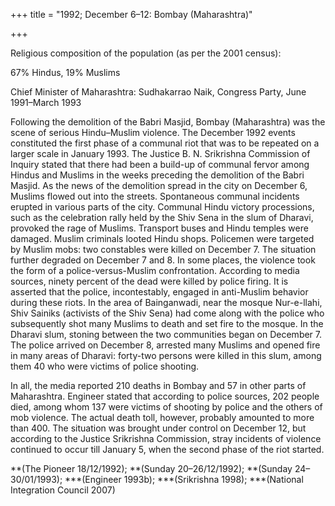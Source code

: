 +++
title = "1992; December 6–12: Bombay (Maharashtra)"

+++


Religious composition of the population (as per the 2001 census):

67% Hindus, 19% Muslims

Chief Minister of Maharashtra: Sudhakarrao Naik, Congress Party, June 1991–March 1993

Following the demolition of the Babri Masjid, Bombay (Maharashtra) was the scene of serious Hindu–Muslim violence. The December 1992 events constituted the first phase of a communal riot that was to be repeated on a larger scale in January 1993. The Justice B. N. Srikrishna Commission of Inquiry stated that there had been a build-up of communal fervor among Hindus and Muslims in the weeks preceding the demolition of the Babri Masjid. As the news of the demolition spread in the city on December 6, Muslims flowed out into the streets. Spontaneous communal incidents erupted in various parts of the city. Communal Hindu victory processions, such as the celebration rally held by the Shiv Sena in the slum of Dharavi, provoked the rage of Muslims. Transport buses and Hindu temples were damaged. Muslim criminals looted Hindu shops. Policemen were targeted by Muslim mobs: two constables were killed on December 7. The situation further degraded on December 7 and 8. In some places, the violence took the form of a police-versus-Muslim confrontation. According to media sources, ninety percent of the dead were killed by police firing. It is asserted that the police, incontestably, engaged in anti-Muslim behavior during these riots. In the area of Bainganwadi, near the mosque Nur-e-llahi, Shiv Sainiks (activists of the Shiv Sena) had come along with the police who subsequently shot many Muslims to death and set fire to the mosque. In the Dharavi slum, stoning between the two communities began on December 7. The police arrived on December 8, arrested many Muslims and opened fire in many areas of Dharavi: forty-two persons were killed in this slum, among them 40 who were victims of police shooting.

In all, the media reported 210 deaths in Bombay and 57 in other parts of Maharashtra. Engineer stated that according to police sources, 202 people died, among whom 137 were victims of shooting by police and the others of mob violence. The actual death toll, however, probably amounted to more than 400. The situation was brought under control on December 12, but according to the Justice Srikrishna Commission, stray incidents of violence continued to occur till January 5, when the second phase of the riot started.

**(The Pioneer 18/12/1992); **(Sunday 20–26/12/1992); **(Sunday 24–30/01/1993); ***(Engineer 1993b); ***(Srikrishna 1998); ***(National Integration Council 2007)
